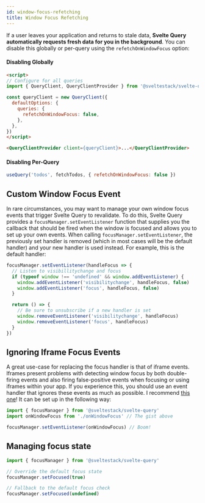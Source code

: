 ```yaml
---
id: window-focus-refetching
title: Window Focus Refetching
---
```


If a user leaves your application and returns to stale data, **Svelte Query automatically requests fresh data for you in the background**. You can disable this globally or per-query using the `refetchOnWindowFocus` option:

#### Disabling Globally

```markdown
<script>
// Configure for all queries
import { QueryClient, QueryClientProvider } from '@sveltestack/svelte-query'

const queryClient = new QueryClient({
  defaultOptions: {
    queries: {
      refetchOnWindowFocus: false,
    },
  },
})
</script>

<QueryClientProvider client={queryClient}>...</QueryClientProvider>

```

#### Disabling Per-Query

```js
useQuery('todos', fetchTodos, { refetchOnWindowFocus: false })
```

## Custom Window Focus Event

In rare circumstances, you may want to manage your own window focus events that trigger Svelte Query to revalidate. To do this, Svelte Query provides a `focusManager.setEventListener` function that supplies you the callback that should be fired when the window is focused and allows you to set up your own events. When calling `focusManager.setEventListener`, the previously set handler is removed (which in most cases will be the default handler) and your new handler is used instead. For example, this is the default handler:

```js
focusManager.setEventListener(handleFocus => {
  // Listen to visibillitychange and focus
  if (typeof window !== 'undefined' && window.addEventListener) {
    window.addEventListener('visibilitychange', handleFocus, false)
    window.addEventListener('focus', handleFocus, false)
  }

  return () => {
    // Be sure to unsubscribe if a new handler is set
    window.removeEventListener('visibilitychange', handleFocus)
    window.removeEventListener('focus', handleFocus)
  }
})
```

## Ignoring Iframe Focus Events

A great use-case for replacing the focus handler is that of iframe events. Iframes present problems with detecting window focus by both double-firing events and also firing false-positive events when focusing or using iframes within your app. If you experience this, you should use an event handler that ignores these events as much as possible. I recommend [this one](https://gist.github.com/tannerlinsley/1d3a2122332107fcd8c9cc379be10d88)! It can be set up in the following way:

```js
import { focusManager } from '@sveltestack/svelte-query'
import onWindowFocus from './onWindowFocus' // The gist above

focusManager.setEventListener(onWindowFocus) // Boom!
```

## Managing focus state

```js
import { focusManager } from '@sveltestack/svelte-query'

// Override the default focus state
focusManager.setFocused(true)

// Fallback to the default focus check
focusManager.setFocused(undefined)
```
